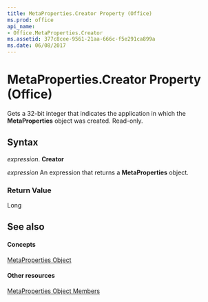 ```yaml
---
title: MetaProperties.Creator Property (Office)
ms.prod: office
api_name:
- Office.MetaProperties.Creator
ms.assetid: 377c8cee-9561-21aa-666c-f5e291ca899a
ms.date: 06/08/2017
---
```



# MetaProperties.Creator Property (Office)

Gets a 32-bit integer that indicates the application in which the **MetaProperties** object was created. Read-only.


## Syntax

 _expression_. **Creator**

 _expression_ An expression that returns a **MetaProperties** object.


### Return Value

Long


## See also


#### Concepts


[MetaProperties Object](metaproperties-object-office.md)
#### Other resources


[MetaProperties Object Members](metaproperties-members-office.md)

